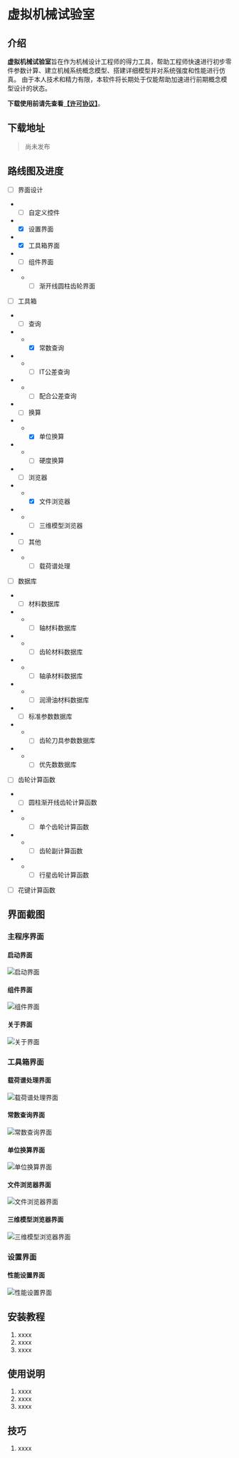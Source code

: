 # 虚拟机械试验室
      
    
## 介绍
    
**虚拟机械试验室**旨在作为机械设计工程师的得力工具，帮助工程师快速进行初步零件参数计算、建立机械系统概念模型、搭建详细模型并对系统强度和性能进行仿真。
由于本人技术和精力有限，本软件将长期处于仅能帮助加速进行前期概念模型设计的状态。
    
**下载使用前请先查看[【许可协议】](Licenses/)**。
     
## 下载地址

>尚未发布

## 路线图及进度

- [ ] 界面设计
- - [ ] 自定义控件
- - [x] 设置界面
- - [x] 工具箱界面
- - [ ] 组件界面
- - - [ ] 渐开线圆柱齿轮界面

- [ ] 工具箱
- - [ ] 查询
- - - [x] 常数查询
- - - [ ] IT公差查询
- - - [ ] 配合公差查询
- - [ ] 换算
- - - [x] 单位换算
- - - [ ] 硬度换算
- - [ ] 浏览器
- - - [x] 文件浏览器
- - - [ ] 三维模型浏览器
- - [ ] 其他
- - - [ ] 载荷谱处理

- [ ] 数据库
- - [ ] 材料数据库
- - - [ ] 轴材料数据库
- - - [ ] 齿轮材料数据库
- - - [ ] 轴承材料数据库
- - - [ ] 润滑油材料数据库
- - [ ] 标准参数数据库
- - - [ ] 齿轮刀具参数数据库
- - - [ ] 优先数数据库
    
- [ ] 齿轮计算函数
- - [ ] 圆柱渐开线齿轮计算函数
- - - [ ] 单个齿轮计算函数
- - - [ ] 齿轮副计算函数
- - - [ ] 行星齿轮计算函数

- [ ] 花键计算函数
    
## 界面截图

### 主程序界面

#### 启动界面
![启动界面](RepositoryResources/StartupImage.png)

#### 组件界面
![组件界面](RepositoryResources/ModulesPageImage.jpg)

#### 关于界面
![关于界面](RepositoryResources/AboutImage.png)

### 工具箱界面

#### 载荷谱处理界面
![载荷谱处理界面](RepositoryResources/LoadSpectrumProcessImage.png)

#### 常数查询界面
![常数查询界面](RepositoryResources/ConstantsReferenceImage.png)

#### 单位换算界面
![单位换算界面](RepositoryResources/UnitConversionImage.png)

#### 文件浏览器界面
![文件浏览器界面](RepositoryResources/FileBrowserImage.png)

#### 三维模型浏览器界面
![三维模型浏览器界面](RepositoryResources/ModelBrowserImage.png)
 
### 设置界面

#### 性能设置界面
![性能设置界面](RepositoryResources/PerformanceSettingImage.png)


## 安装教程

1.  xxxx
2.  xxxx
3.  xxxx


## 使用说明

1.  xxxx
2.  xxxx
3.  xxxx


## 技巧

1.  xxxx
